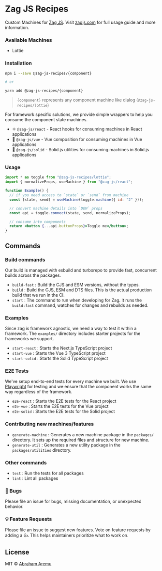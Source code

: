 # Zag JS Recipes

Custom Machines for [Zag JS](https://zagjs.com/). 
Visit [zagjs.com](https://zagjs.com/) for full usage guide and more information.

### Available Machines

- Lottie

### Installation

```sh
npm i --save @zag-js-recipes/{component}

# or

yarn add @zag-js-recipes/{component}
```

> `{component}` represents any component machine like dialog (`@zag-js-recipes/lottie`)

For framework specific solutions, we provide simple wrappers to help you consume the component state machines.

- ⚛️ `@zag-js/react` - React hooks for consuming machines in React applications
- 💚 `@zag-js/vue` - Vue composition for consuming machines in Vue applications
- 🎷 `@zag-js/solid` - Solid.js utilities for consuming machines in Solid.js applications

### Usage

```jsx
import * as toggle from "@zag-js-recipes/lottie";
import { normalizeProps, useMachine } from "@zag-js/react";

function Example() {
  // if you need access to `state` or `send` from machine
  const [state, send] = useMachine(toggle.machine({ id: "2" }));

  // convert machine details into `DOM` props
  const api = toggle.connect(state, send, normalizeProps);

  // consume into components
  return <button {...api.buttonProps}>Toggle me</button>;
}
```

## Commands

### Build commands

Our build is managed with esbuild and turborepo to provide fast, concurrent builds across the packages.

- `build-fast` : Build the CJS and ESM versions, without the types.
- `build` : Build the CJS, ESM and DTS files. This is the actual production build that we run in the CI.
- `start` : The command to run when developing for Zag. It runs the `build:fast` command, watches for changes and
  rebuilds as needed.

### Examples

Since zag is framework agnostic, we need a way to test it within a framework. The `examples/` directory includes starter
projects for the frameworks we support.

- `start-react` : Starts the Next.js TypeScript project
- `start-vue` : Starts the Vue 3 TypeScript project
- `start-solid` : Starts the Solid TypeScript project

### E2E Tests

We've setup end-to-end tests for every machine we built. We use [Playwright](https://playwright.dev/) for testing and we
ensure that the component works the same way regardless of the framework.

- `e2e-react` : Starts the E2E tests for the React project
- `e2e-vue` : Starts the E2E tests for the Vue project
- `e2e-solid` : Starts the E2E tests for the Solid project

### Contributing new machines/features

- `generate-machine` : Generates a new machine package in the `packages/` directory. It sets up the required files and
  structure for new machine.
- `generate-util` : Generates a new utility package in the `packages/utilities` directory.

### Other commands

- `test` : Run the tests for all packages
- `lint` : Lint all packages

### 🐛 Bugs

Please file an issue for bugs, missing documentation, or unexpected behavior.

### 💡 Feature Requests

Please file an issue to suggest new features. Vote on feature requests by adding a 👍. This helps maintainers prioritize
what to work on.

## License

MIT © [Abraham Aremu](https://github.com/anubra266)
